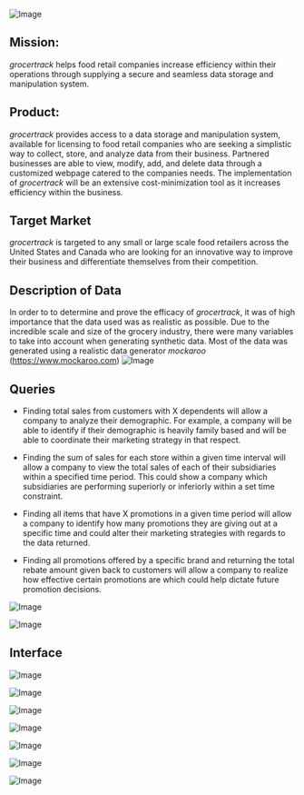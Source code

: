 

   ![Image](https://i.imgur.com/YJXz3Bv.png)

## Mission:

_grocertrack_ helps food retail companies increase efficiency within their 
operations through supplying a secure and seamless data storage and manipulation system.

## Product: 

_grocertrack_ provides access to a data storage and manipulation system, 
available for licensing to food retail companies who are seeking a simplistic way to collect, store, 
and analyze data from their business. Partnered businesses are able to view, modify, add, and delete data 
through a customized webpage catered to the companies needs. The implementation of _grocertrack_ will be an 
extensive cost-minimization tool as it increases efficiency within the business. 

## Target Market
_grocertrack_ is targeted to any small or large scale food retailers across the United States and 
Canada who are looking for an innovative way to improve their business and differentiate themselves from their competition.

## Description of Data
In order to to determine and prove the efficacy of _grocertrack_, it was of high importance that the data used 
was as realistic as possible. Due to the incredible scale and size of the grocery industry, there were many variables 
to take into account when generating synthetic data. Most of the data was generated using a realistic data generator 
_mockaroo_ (https://www.mockaroo.com)
![Image](https://i.imgur.com/3fY0gPE.png_)



## Queries

* Finding total sales from customers with X dependents will allow a company to analyze their demographic. For example, a company will be able to identify if their demographic is heavily family based and will be able to coordinate their marketing strategy in that respect.

* Finding the sum of sales for each store within a given time interval will allow a company to view the total sales of each of their subsidiaries within a specified time period. This could show a company which subsidiaries are performing superiorly or inferiorly within a set time constraint.

* Finding all items that have X promotions in a given time period will allow a company to identify how many promotions they are giving out at a specific time and could alter their marketing strategies with regards to the data returned.

* Finding all promotions offered by a specific brand and returning the total rebate amount given back to customers will allow a company to realize how effective certain promotions are which could help dictate future promotion decisions.

![Image](https://i.imgur.com/gbSIpD2.png)

![Image](https://i.gyazo.com/529c8b181ae9c328e37e3f153aa20b94.png)



## Interface

![Image](https://i.imgur.com/4ahiP5K.png)

![Image](https://i.imgur.com/FKb38HV.png)

![Image](https://i.imgur.com/POkBama.png)

![Image](https://i.imgur.com/00dlh0P.png)

![Image](https://i.imgur.com/lgqLo1Y.png)

![Image](https://i.imgur.com/VGSEdNG.png)

![Image](https://i.imgur.com/wSXkXl1.png)


